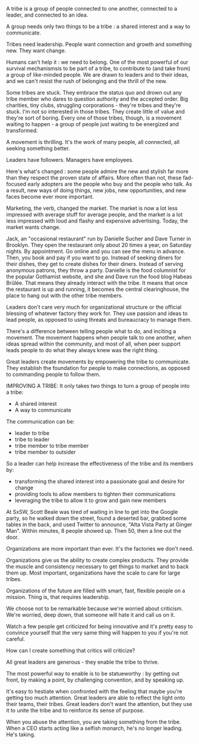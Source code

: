 
A tribe is a group of people connected to one another, connected to a leader, and connected to an idea.

A group needs only two things to be a tribe : a shared interest and a way to communicate.

Tribes need leadership. People want connection and growth and something new. They want change.

Humans can't help it : we need to belong. One of the most powerful of our survival mechanismsis to be part of a tribe, to contribute to (and take from) a group of like-minded people. We are drawn to leaders and to their ideas, and we can't resist the rush of belonging and the thrill of the new.

Some tribes are stuck. They embrace the status quo and drown out any tribe member who dares to question authority and the accepted order. Big charities, tiny clubs, struggling corporations - they're tribes and they're stuck. I'm not so interested in those tribes. They create little of value and they're sort of boring. Every one of those tribes, though, is a movement waiting to happen - a group of people just waiting to be energized and transformed.

A movement is thrilling. It's the work of many people, all connected, all seeking something better.

Leaders have followers. Managers have employees.

Here's what's changed : some people admire the new and stylish far more than they respect the proven state of affairs. More often than not, these fad-focused early adopters are the people who buy and the people who talk. As a result, new ways of doing things, new jobs, new opportunities, and new faces become ever more important.

Marketing, the verb, changed the market. The market is now a lot less impressed with average stuff for average people, and the market is a lot less impressed with loud and flashy and expensive advertising. Today, the market wants change.

Jack, an "occasional restaurant" run by Danielle Sucher and Dave Turner in Brooklyn. They open the restaurant only about 20 times a year, on Saturday nights. By appointment. Go online and you can see the menu in advance. Then, you book and pay if you want to go. Instead of seeking diners for their dishes, they get to create dishes for their diners. Instead of serving anonymous patrons, they throw a party. Danielle is the food columnist for the popular Gothamist website, and she and Dave run the food blog Habeas Brûlée. That means they already interact with the tribe. It means that once the restaurant is up and running, it becomes the central clearinghouse, the place to hang out with the other tribe members.

Leaders don't care very much for organizational structure or the official blessing of whatever factory they work for. They use passion and ideas to lead people, as opposed to using threats and bureaucracy to manage them.

There's a difference between telling people what to do, and inciting a movement. The movement happens when people talk to one another, when ideas spread within the community, and most of all, when peer support leads people to do what they always knew was the right thing.

Great leaders create movements by empowering the tribe to communicate. They establish the foundation for people to make connections, as opposed to commanding people to follow them.

IMPROVING A TRIBE:
It only takes two things to turn a group of people into a tribe:
- A shared interest
- A way to communicate

The communication can be:
- leader to tribe
- tribe to leader
- tribe member to tribe member
- tribe member to outsider

So a leader can help increase the effectiveness of the tribe and its members by:
- transforming the shared interest into a passionate goal and desire for change
- providing tools to allow members to tighten their communications
- leveraging the tribe to allow it to grow and gain new members

At SxSW, Scott Beale was tired of waiting in line to get into the Google party, so he walked down the street, found a deserted bar, grabbed some tables in the back, and used Twitter to announce, "Alta Vista Party at Ginger Man". Within minutes, 8 people showed up. Then 50, then a line out the door.

Organizations are more important than ever. It's the factories we don't need.

Organizations give us the ability to create complex products. They provide the muscle and consistency necessary to get things to market and to back them up. Most important, organizations have the scale to care for large tribes.

Organizations of the future are filled with smart, fast, flexible people on a mission. Thing is, that requires leadership.

We choose not to be remarkable because we're worried about criticism. We're worried, deep down, that someone will hate it and call us on it.

Watch a few people get criticized for being innovative and it's pretty easy to convince yourself that the very same thing will happen to you if you're not careful.

How can I create something that critics will criticize?

All great leaders are generous - they enable the tribe to thrive.

The most powerful way to enable is to be statueworthy : by getting out front, by making a point, by challenging convention, and by speaking up.

It's easy to hestiate when confronted with the feeling that maybe you're getting too much attention. Great leaders are able to reflect the light onto their teams, their tribes. Great leaders don't want the attention, but they use it to unite the tribe and to reinforce its sense of purpose.

When you abuse the attention, you are taking something from the tribe. When a CEO starts acting like a selfish monarch, he's no longer leading. He's taking.
